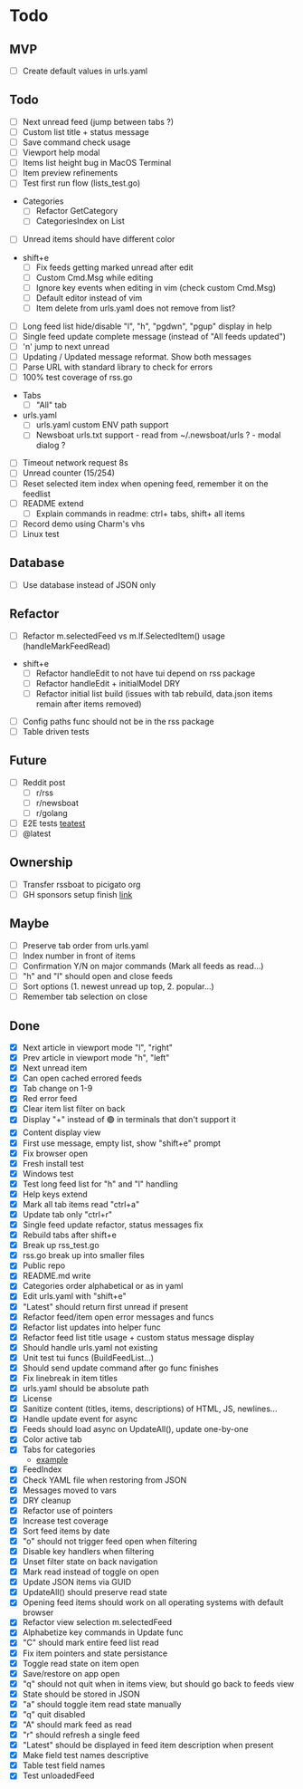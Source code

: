 # Todo

## MVP
- [ ] Create default values in urls.yaml

## Todo
- [ ] Next unread feed (jump between tabs ?)
- [ ] Custom list title + status message
- [ ] Save command check usage
- [ ] Viewport help modal
- [ ] Items list height bug in MacOS Terminal
- [ ] Item preview refinements
- [ ] Test first run flow (lists_test.go)
- Categories
  - [ ] Refactor GetCategory
  - [ ] CategoriesIndex on List
- [ ] Unread items should have different color
- shift+e
  - [ ] Fix feeds getting marked unread after edit
  - [ ] Custom Cmd.Msg while editing
  - [ ] Ignore key events when editing in vim (check custom Cmd.Msg)
  - [ ] Default editor instead of vim
  - [ ] Item delete from urls.yaml does not remove from list?
- [ ] Long feed list hide/disable "l", "h", "pgdwn", "pgup" display in help
- [ ] Single feed update complete message (instead of "All feeds updated")
- [ ] 'n' jump to next unread
- [ ] Updating / Updated message reformat. Show both messages
- [ ] Parse URL with standard library to check for errors
- [ ] 100% test coverage of rss.go
- Tabs
  - [ ] "All" tab
- urls.yaml
  - [ ] urls.yaml custom ENV path support
  - [ ] Newsboat urls.txt support - read from ~/.newsboat/urls ? - modal dialog ?
- [ ] Timeout network request 8s
- [ ] Unread counter (15/254)
- [ ] Reset selected item index when opening feed, remember it on the feedlist
- [ ] README extend
  - [ ] Explain commands in readme: ctrl+ tabs, shift+ all items
- [ ] Record demo using Charm's vhs
- [ ] Linux test

## Database
- [ ] Use database instead of JSON only

## Refactor
- [ ] Refactor m.selectedFeed vs m.lf.SelectedItem() usage (handleMarkFeedRead)
- shift+e
  - [ ] Refactor handleEdit to not have tui depend on rss package
  - [ ] Refactor handleEdit + initialModel DRY
  - [ ] Refactor initial list build (issues with tab rebuild, data.json items remain after items removed)
- [ ] Config paths func should not be in the rss package
- [ ] Table driven tests

## Future
- [ ] Reddit post
  - [ ] r/rss
  - [ ] r/newsboat
  - [ ] r/golang
- [ ] E2E tests [teatest](https://github.com/caarlos0/teatest-example/blob/main/main_test.go)
- [ ] @latest

## Ownership
- [ ] Transfer rssboat to picigato org
- [ ] GH sponsors setup finish [link](https://github.com/sponsors/picigato/signup)

## Maybe
- [ ] Preserve tab order from urls.yaml
- [ ] Index number in front of items
- [ ] Confirmation Y/N on major commands (Mark all feeds as read...)
- [ ] "h" and "l" should open and close feeds
- [ ] Sort options (1. newest unread up top, 2. popular...)
- [ ] Remember tab selection on close

## Done
- [x] Next article in viewport mode "l", "right"
- [x] Prev article in viewport mode "h", "left"
- [x] Next unread item
- [x] Can open cached errored feeds
- [x] Tab change on 1-9
- [x] Red error feed
- [x] Clear item list filter on back
- [x] Display "+" instead of 🟢 in terminals that don't support it
- [x] Content display view
- [x] First use message, empty list, show "shift+e" prompt
- [x] Fix browser open
- [x] Fresh install test
- [x] Windows test
- [x] Test long feed list for "h" and "l" handling
- [x] Help keys extend
- [x] Mark all tab items read "ctrl+a"
- [x] Update tab only "ctrl+r"
- [x] Single feed update refactor, status messages fix
- [x] Rebuild tabs after shift+e
- [x] Break up rss_test.go
- [x] rss.go break up into smaller files
- [x] Public repo
- [x] README.md write
- [x] Categories order alphabetical or as in yaml
- [x] Edit urls.yaml with "shift+e"
- [x] "Latest" should return first unread if present
- [x] Refactor feed/item open error messages and funcs
- [x] Refactor list updates into helper func
- [x] Refactor feed list title usage + custom status message display
- [x] Should handle urls.yaml not existing
- [x] Unit test tui funcs (BuildFeedList...)
- [x] Should send update command after go func finishes
- [x] Fix linebreak in item titles
- [x] urls.yaml should be absolute path
- [x] License
- [x] Sanitize content (titles, items, descriptions) of HTML, JS, newlines...
- [x] Handle update event for async
- [x] Feeds should load async on UpdateAll(), update one-by-one
- [x] Color active tab
- [x] Tabs for categories
  - [example](https://github.com/charmbracelet/bubbletea/blob/28ab4f41b29fef14d900c46a4873a45891a9ee9b/examples/tabs/main.go#L40)
- [x] FeedIndex
- [x] Check YAML file when restoring from JSON
- [x] Messages moved to vars
- [x] DRY cleanup
- [x] Refactor use of pointers
- [x] Increase test coverage
- [x] Sort feed items by date
- [x] "o" should not trigger feed open when filtering
- [x] Disable key handlers when filtering
- [x] Unset filter state on back navigation
- [x] Mark read instead of toggle on open
- [x] Update JSON items via GUID
- [x] UpdateAll() should preserve read state
- [x] Opening feed items should work on all operating systems with default browser
- [x] Refactor view selection m.selectedFeed
- [x] Alphabetize key commands in Update func
- [x] "C" should mark entire feed list read
- [x] Fix item pointers and state persistance
- [x] Toggle read state on item open
- [x] Save/restore on app open
- [x] "q" should not quit when in items view, but should go back to feeds view
- [x] State should be stored in JSON
- [x] "a" should toggle item read state manually
- [x] "q" quit disabled
- [x] "A" should mark feed as read
- [x] "r" should refresh a single feed
- [x] "Latest" should be displayed in feed item description when present
- [x] Make field test names descriptive
- [x] Table test field names
- [x] Test unloadedFeed

